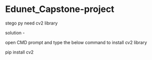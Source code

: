 # Edunet_Capstone-project

stego py need cv2 library

solution -

open CMD prompt and type the below command to install cv2 library

pip install cv2
